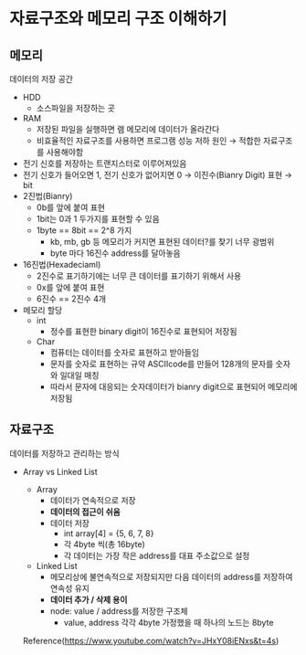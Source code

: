 # 자료구조와 메모리 구조 이해하기

## 메모리
데이터의 저장 공간

- HDD
    - 소스파일을 저장하는 곳
- RAM
    - 저장된 파일을 실행하면 램 메모리에 데이터가 올라간다
    - 비효율적인 자료구조를 사용하면 프로그램 성능 저하 원인 → 적합한 자료구조를 사용해야함
- 전기 신호를 저장하는 트랜지스터로 이루어져있음
- 전기 신호가 들어오면 1, 전기 신호가 없어지면 0 → 이진수(Bianry Digit) 표현 → bit
- 2진법(Bianry)
    - 0b를 앞에 붙여 표현
    - 1bit는 0과 1 두가지를 표현할 수 있음
    - 1byte == 8bit == 2^8 가지
        - kb, mb, gb 등 메모리가 커지면 표현된 데이터?를 찾기 너무 광범위
        - byte 마다 16진수 address를 달아놓음
- 16진법(Hexadeciaml)
    - 2진수로 표기하기에는 너무 큰 데이터를 표기하기 위해서 사용
    - 0x를 앞에 붙여 표현
    - 6진수 == 2진수 4개
- 메모리 할당
    - int
        - 정수를 표현한 binary digit이 16진수로 표현되어 저장됨
    - Char
        - 컴퓨터는 데이터를 숫자로 표현하고 받아들임
        - 문자를 숫자로 표현하는 규약 ASCIIcode를 만들어 128개의 문자를 숫자와 일대일 매칭
        - 따라서 문자에 대응되는 숫자데이터가 bianry digit으로 표현되어 메모리에 저장됨

## 자료구조
데이터를 저장하고 관리하는 방식

- Array vs Linked List
    - Array
        - 데이터가 연속적으로 저장
        - **데이터의 접근이 쉬움**
        - 데이터 저장
            - int array[4] = {5, 6, 7, 8}
            - 각 4byte 씩(총 16byte)
            - 각 데이터는 가장 작은 address를 대표 주소값으로 설정
    - Linked List
        - 메모리상에 불연속적으로 저장되지만 다음 데이터의 address를 저장하여 연속성 유지
        - **데이터 추가 / 삭제 용이**
        - node: value / address를 저장한 구조체
            - value, address 각각 4byte 가정했을 때 하나의 노드는 8byte

  
  Reference(https://www.youtube.com/watch?v=JHxY08iENxs&t=4s)
